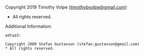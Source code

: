 Copyright 2019 Timothy Volpe (timothybvolpe@gmail.com)
* All rights reserved.

Additional Information:

	edtaa3:

	Copyright 2009 Stefan Gustavson (stefan.gustavson@gmail.com)
	* All rights reserved.
